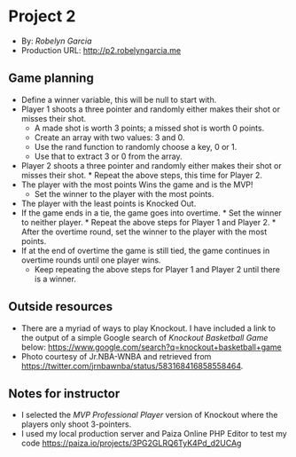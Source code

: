 # Project 2
+ By: *Robelyn Garcia*
+ Production URL: <http://p2.robelyngarcia.me>

## Game planning
* Define a winner variable, this will be null to start with.
* Player 1 shoots a three pointer and randomly either makes their shot or misses their shot.
     * A made shot is worth 3 points; a missed shot is worth 0 points.
     * Create an array with two values: 3 and 0.
     * Use the rand function to randomly choose a key, 0 or 1.
     * Use that to extract 3 or 0 from the array.
* Player 2 shoots a three pointer and randomly either makes their shot or misses their shot.
      * Repeat the above steps, this time for Player 2.
* The player with the most points Wins the game and is the MVP!
     * Set the winner to the player with the most points.
* The player with the least points is Knocked Out.
* If the game ends in a tie, the game goes into overtime.
      * Set the winner to neither player.
      * Repeat the above steps for Player 1 and Player 2.
      * After the overtime round, set the winner to the player with the most points.
* If at the end of overtime the game is still tied, the game continues in overtime rounds until one player wins.
     * Keep repeating the above steps for Player 1 and Player 2 until there is a winner.


## Outside resources
+ There are a myriad of ways to play Knockout.  I have included a link to the output of a simple Google search of *Knockout Basketball Game* below:
<https://www.google.com/search?q=knockout+basketball+game>
+ Photo courtesy of Jr.NBA-WNBA and retrieved from <https://twitter.com/jrnbawnba/status/583168416858558464>. 

## Notes for instructor
+ I selected the *MVP Professional Player* version of Knockout where the players only shoot 3-pointers.
+ I used my local production server and Paiza Online PHP Editor to test my code https://paiza.io/projects/3PG2GLRQ6TyK4Pd_d2UCAg
